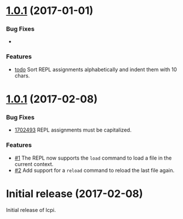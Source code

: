 <a name="1.0.2"></a>
# [1.0.1](https://github.com/kevinvandervlist/lcpi/compare/v1.0.1...v1.0.2) (2017-01-01)

### Bug Fixes

* 

### Features

* [todo](https://github.com/kevinvandervlist/lcpi/commit/) Sort REPL assignments alphabetically and indent them with 10 chars.

<a name="1.0.1"></a>
# [1.0.1](https://github.com/kevinvandervlist/lcpi/compare/v1.0.0...v1.0.1) (2017-02-08)

### Bug Fixes

* [1702493](https://github.com/kevinvandervlist/lcpi/commit/1702493a6dbb26c472c7fc74c0d58b4517b23d15) REPL assignments must be capitalized.

### Features

* [#1](https://github.com/kevinvandervlist/lcpi/pull/1) The REPL now supports the `load` command to load a file in the current context.
* [#2](https://github.com/kevinvandervlist/lcpi/pull/2) Add support for a `reload` command to reload the last file again.

<a name="initial"></a>
# Initial release (2017-02-08)

Initial release of lcpi.
